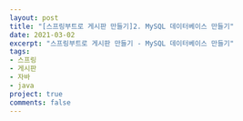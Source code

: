 ```yaml
---
layout: post
title: "[스프링부트로 게시판 만들기]2. MySQL 데이터베이스 만들기"
date: 2021-03-02
excerpt: "스프링부트로 게시판 만들기 - MySQL 데이터베이스 만들기"
tags:
- 스프링
- 게시판
- 자바
- java
project: true
comments: false
---
```

